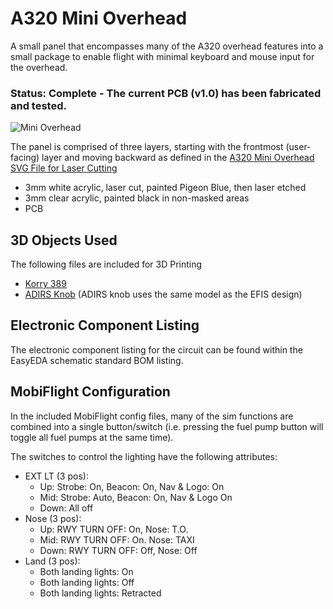 # A320 Mini Overhead

A small panel that encompasses many of the A320 overhead features into a small package to enable flight with minimal keyboard and mouse input for the overhead.

### Status: **Complete** - The current PCB (v1.0) has been fabricated and tested.

![Mini Overhead](https://user-images.githubusercontent.com/2242776/149878500-271aab1d-ab63-4d59-a4bd-bb05953e75b0.jpeg)

The panel is comprised of three layers, starting with the frontmost (user-facing) layer and moving backward as defined in the [A320 Mini Overhead SVG File for Laser Cutting](https://github.com/ssewell/mobiflight-panels/blob/main/aircraft/airbus-a32x/overhead/mini-overhead/a320-mini-overhead.svg)

- 3mm white acrylic, laser cut, painted Pigeon Blue, then laser etched
- 3mm clear acrylic, painted black in non-masked areas
- PCB

## 3D Objects Used

The following files are included for 3D Printing

- [Korry 389](<https://github.com/MobiFlight/mobiflight-panels/blob/main/common/korry/Korry%20Switch%20389%20(3mm%20lens%2C%20B3F-105X%20Switch).stl>)
- [ADIRS Knob](https://github.com/MobiFlight/mobiflight-panels/blob/main/common/knob/EFIS-Knob.stl) (ADIRS knob uses the same model as the EFIS design)

## Electronic Component Listing

The electronic component listing for the circuit can be found within the EasyEDA schematic standard BOM listing.

## MobiFlight Configuration

In the included MobiFlight config files, many of the sim functions are combined into a single button/switch (i.e. pressing the fuel pump button will toggle all fuel pumps at the same time).

The switches to control the lighting have the following attributes:

- EXT LT (3 pos):
  - Up: Strobe: On, Beacon: On, Nav & Logo: On
  - Mid: Strobe: Auto, Beacon: On, Nav & Logo On
  - Down: All off
- Nose (3 pos):
  - Up: RWY TURN OFF: On, Nose: T.O.
  - Mid: RWY TURN OFF: On. Nose: TAXI
  - Down: RWY TURN OFF: Off, Nose: Off
- Land (3 pos):
  - Both landing lights: On
  - Both landing lights: Off
  - Both landing lights: Retracted
